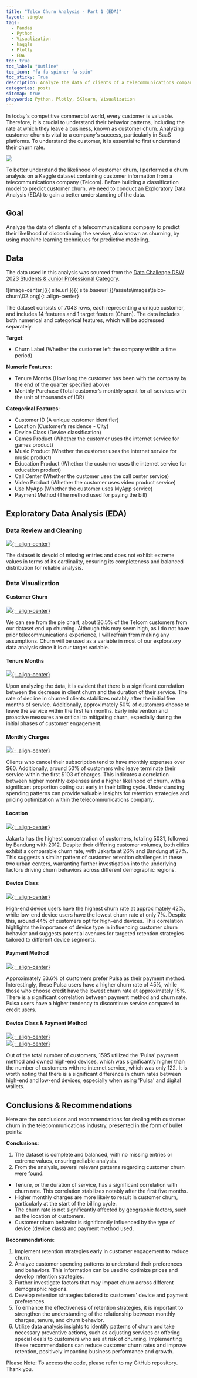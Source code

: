 ```yaml
---
title: "Telco Churn Analysis - Part 1 (EDA)"
layout: single
tags:
  - Pandas
  - Python
  - Visualization
  - kaggle
  - Plotly
  - EDA
toc: true
toc_label: "Outline"
toc_icon: "fa fa-spinner fa-spin"
toc_sticky: True
description: Analyze the data of clients of a telecommunications company to predict their likelihood of discontinuing the service, also known as churning, by using machine learning techniques for predictive modeling.
categories: posts
sitemap: true
pkeywords: Python, Plotly, SKlearn, Visualization
---
```

In today's competitive commercial world, every customer is valuable.  Therefore, it is crucial to understand their behavior patterns, including the rate at which they leave a business, known as customer churn. Analyzing customer churn is vital to a company's success, particularly in SaaS platforms. To understand the customer, it is essential to first understand their churn rate.

![](/assets\images\telco-churn\01.jpg)

To better understand the likelihood of customer churn, I performed a churn analysis on a Kaggle dataset containing customer information from a telecommunications company (Telcom). Before building a classification model to predict customer churn, we need to conduct an Exploratory Data Analysis (EDA) to gain a better understanding of the data.

## Goal
Analyze the data of clients of a telecommunications company to predict their likelihood of discontinuing the service, also known as churning, by using machine learning techniques for predictive modeling.

## Data
The data used in this analysis was sourced from the [Data Challenge DSW 2023 Students & Junior Professional Category](https://www.kaggle.com/datasets/0912a4f3cb904b0704b7826a288fd8d95cfa677d2a5589336904d05da33d2638). 

![image-center]({{ site.url }}{{ site.baseurl }}/assets\images\telco-churn\02.png){: .align-center}

The dataset consists of 7043 rows, each representing a unique customer, and includes 14 features and 1 target feature (Churn). The data includes both numerical and categorical features, which will be addressed separately.

**Target**:
* Churn Label (Whether the customer left the company within a time period)

**Numeric Features**:
* Tenure Months (How long the customer has been with the company by the end of the quarter specified above)
* Monthly Purchase (Total customer’s monthly spent for all services with the unit of thousands of IDR)

**Categorical Features**: 
* Customer ID (A unique customer identifier)
* Location (Customer’s residence - City)
* Device Class (Device classification)
* Games Product (Whether the customer uses the internet service for games product)
* Music Product (Whether the customer uses the internet service for music product)
* Education Product (Whether the customer uses the internet service for education product)
* Call Center (Whether the customer uses the call center service)
* Video Product (Whether the customer uses video product service)
* Use MyApp (Whether the customer uses MyApp service)
* Payment Method (The method used for paying the bill)

## Exploratory Data Analysis (EDA)
### Data Review and Cleaning
[![](/assets\images\telco-churn\03.jpg){: .align-center}](/assets\images\telco-churn\03.jpg)

The dataset is devoid of missing entries and does not exhibit extreme values in terms of its cardinality, ensuring its completeness and balanced distribution for reliable analysis.

### Data Visualization
#### Customer Churn 
[![](/assets\images\telco-churn\04.png){: .align-center}](/assets\images\telco-churn\04.png)

We can see from the pie chart, about 26.5% of the Telcom customers from our dataset end up churning. Although this may seem high, as I do not have prior telecommunications experience, I will refrain from making any assumptions. Churn will be used as a variable in most of our exploratory data analysis since it is our target variable.

#### Tenure Months
[![](/assets\images\telco-churn\05.jpg){: .align-center}](/assets\images\telco-churn\05.jpg)

Upon analyzing the data, it is evident that there is a significant correlation between the decrease in client churn and the duration of their service. The rate of decline in churned clients stabilizes notably after the initial five months of service. Additionally, approximately 50% of customers choose to leave the service within the first ten months. Early intervention and proactive measures are critical to mitigating churn, especially during the initial phases of customer engagement.

#### Monthly Charges
[![](/assets\images\telco-churn\06.jpg){: .align-center}](/assets\images\telco-churn\06.jpg)

Clients who cancel their subscription tend to have monthly expenses over $60. Additionally, around 50% of customers who leave terminate their service within the first $103 of charges. This indicates a correlation between higher monthly expenses and a higher likelihood of churn, with a significant proportion opting out early in their billing cycle. Understanding spending patterns can provide valuable insights for retention strategies and pricing optimization within the telecommunications company.

#### Location
[![](/assets\images\telco-churn\07.jpg){: .align-center}](/assets\images\telco-churn\07.jpg)

Jakarta has the highest concentration of customers, totaling 5031, followed by Bandung with 2012. Despite their differing customer volumes, both cities exhibit a comparable churn rate, with Jakarta at 26% and Bandung at 27%. This suggests a similar pattern of customer retention challenges in these two urban centers, warranting further investigation into the underlying factors driving churn behaviors across different demographic regions.

#### Device Class
[![](/assets\images\telco-churn\08.jpg){: .align-center}](/assets\images\telco-churn\08.jpg)

High-end device users have the highest churn rate at approximately 42%, while low-end device users have the lowest churn rate at only 7%. Despite this, around 44% of customers opt for high-end devices. This correlation highlights the importance of device type in influencing customer churn behavior and suggests potential avenues for targeted retention strategies tailored to different device segments.

#### Payment Method
[![](/assets\images\telco-churn\09.jpg){: .align-center}](/assets\images\telco-churn\09.jpg)
  
Approximately 33.6% of customers prefer Pulsa as their payment method. Interestingly, these Pulsa users have a higher churn rate of 45%, while those who choose credit have the lowest churn rate at approximately 15%. There is a significant correlation between payment method and churn rate. Pulsa users have a higher tendency to discontinue service compared to credit users.

#### Device Class & Payment Method
[![](/assets\images\telco-churn\10.png){: .align-center}](/assets\images\telco-churn\10.png)    
[![](/assets\images\telco-churn\11.png){: .align-center}](/assets\images\telco-churn\11.png)
  
Out of the total number of customers, 1595 utilized the 'Pulsa' payment method and owned high-end devices, which was significantly higher than the number of customers with no internet service, which was only 122. It is worth noting that there is a significant difference in churn rates between high-end and low-end devices, especially when using 'Pulsa' and digital wallets.

## Conclusions & Recommendations 
Here are the conclusions and recommendations for dealing with customer churn in the telecommunications industry, presented in the form of bullet points:

**Conclusions**:
1. The dataset is complete and balanced, with no missing entries or extreme values, ensuring reliable analysis.
2. From the analysis, several relevant patterns regarding customer churn were found:
-	Tenure, or the duration of service, has a significant correlation with churn rate. This correlation stabilizes notably after the first five months.
-	Higher monthly charges are more likely to result in customer churn, particularly at the start of the billing cycle.
-	The churn rate is not significantly affected by geographic factors, such as the location of customers.
-	Customer churn behavior is significantly influenced by the type of device (device class) and payment method used.

**Recommendations**:
1. Implement retention strategies early in customer engagement to reduce churn.
2. Analyze customer spending patterns to understand their preferences and behaviors. This information can be used to optimize prices and develop retention strategies.
3. Further investigate factors that may impact churn across different demographic regions.
4. Develop retention strategies tailored to customers' device and payment preferences.
5. To enhance the effectiveness of retention strategies, it is important to strengthen the understanding of the relationship between monthly charges, tenure, and churn behavior.
6. Utilize data analysis insights to identify patterns of churn and take necessary preventive actions, such as adjusting services or offering special deals to customers who are at risk of churning.
Implementing these recommendations can reduce customer churn rates and improve retention, positively impacting business performance and growth.

<i class="fas fa-regular fa-star fa-2x fa-spin"></i> 
Please Note: To access the code, please refer to my GitHub repository. Thank you.
